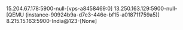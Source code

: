 15.204.67.178:5900-null-[vps-a8458469:0]
13.250.163.129:5900-null-[QEMU (instance-90924b9a-d7e3-446e-bf15-a018711759a5)]
8.215.15.163:5900-﻿India@123-[None]
